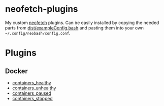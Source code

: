 # neofetch-plugins

My custom [neofetch](https://github.com/dylanaraps/neofetch) plugins. Can be easily installed by copying the needed parts from [dist/exampleConfig.bash](https://github.com/Jaid/neofetch-plugins/blob/main/dist/exampleConfig.bash) and pasting them into your own `~/.config/neobash/config.conf`.

# Plugins

## Docker

- [containers_healthy](https://github.com/Jaid/neofetch-plugins/blob/main/plugins/containers_healthy.bash)
- [containers_unhealthy](https://github.com/Jaid/neofetch-plugins/blob/main/plugins/containers_unhealthy.bash)
- [containers_paused](https://github.com/Jaid/neofetch-plugins/blob/main/plugins/containers_paused.bash)
- [containers_stopped](https://github.com/Jaid/neofetch-plugins/blob/main/plugins/containers_stopped.bash)